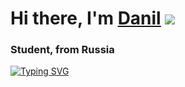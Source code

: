 # Hi there, I'm [Danil]() ![](https://github.com/blackcater/blackcater/raw/main/images/Hi.gif) 
### Student, from Russia
[![Typing SVG](https://readme-typing-svg.herokuapp.com?color=%2336BCF7&lines=Computer+science+student)](https://git.io/typing-svg)
